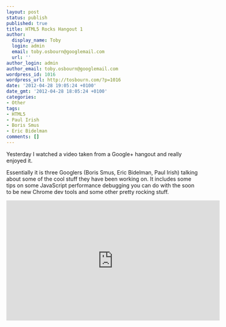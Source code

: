 ```yaml
---
layout: post
status: publish
published: true
title: HTML5 Rocks Hangout 1
author:
  display_name: Toby
  login: admin
  email: toby.osbourn@googlemail.com
  url: ''
author_login: admin
author_email: toby.osbourn@googlemail.com
wordpress_id: 1016
wordpress_url: http://tosbourn.com/?p=1016
date: '2012-04-28 19:05:24 +0100'
date_gmt: '2012-04-28 18:05:24 +0100'
categories:
- Other
tags:
- HTML5
- Paul Irish
- Boris Smus
- Eric Bidelman
comments: []
---
```

<p>Yesterday I watched a video taken from a Google+ hangout and really enjoyed it.</p>
<p>Essentially it is three Googlers (Boris Smus, Eric Bidelman, Paul Irish) talking about some of the cool stuff they have been working on. It includes some tips on some JavaScript performance debugging you can do with the soon to be new Chrome dev tools and some other pretty rocking stuff.</p>
<p><iframe src="http://www.youtube.com/embed/pmqKnEG-6GA" width="560" height="315" frameborder="0"></iframe></p>
